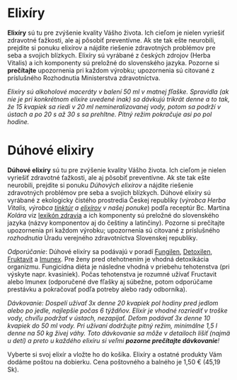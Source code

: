 Elixíry
========

**Elixíry** sú tu pre zvýšenie kvality Vášho života. Ich cieľom je nielen
vyriešiť zdravotné ťažkosti, ale aj pôsobiť preventívne. Ak ste tak ešte
neurobili, prejdite si ponuku elixírov a nájdite riešenie zdravotných problémov
pre seba a svojich blízkych. Elixíry sú vyrábané z českých zdrojov (Herba
Vitalis) a ich komponenty sú preložné do slovenského jazyka. Pozorne si
**prečítajte** upozornenia pri každom výrobku; upozornenia sú citované z
príslušného Rozhodnutia Ministerstva zdravotníctva.

*Elixíry sú alkoholové maceráty v balení 50 ml v matnej fľaške. Spravidla (ak
nie je pri konkrétnom elixíre uvedené inak) sa dávkujú trikrát denne a to tak,
že 15 kvapiek sa riedi v 20 ml nemineralizovanej vody, potom sa podrží v ústach
a po 20 s až 30 s sa prehltne. Pitný režim pokračuje asi po pol hodine.*

Dúhové elixiry
==============

**Dúhové elixíry** sú tu pre zvýšenie kvality Vášho života. Ich cieľom je nielen
vyriešiť zdravotné ťažkosti, ale aj pôsobiť preventívne. Ak ste tak ešte
neurobili, prejdite si ponuku *Dúhových elixírov* a nájdite riešenie zdravotných
problémov pre seba a svojich blízkych. Dúhové elixíry sú vyrábané z ekologicky
čistého prostredia Českej republiky (*výrobca Herba Vitalis, výrobca
[tinktúr](/sip/tinktury) a
[elixírov](/sip/elixiry) v našej ponuke*) podľa receptúr Bc.
Martina *Kolára* viz [lexikón zdravia](/sip/knihy/lexikon-zdravia)
a ich komponenty sú preložné do slovenského jazyka (názvy
komponentov aj do češtiny a latinčiny). Pozorne si prečítajte upozornenia pri
každom výrobku; upozornenia sú citované z príslušného *rozhodnutia* Úradu
verejného zdravotníctva Slovenskej republiky.

*Odporúčanie*: Dúhové elixíry sa podávajú v poradí
[Fungilen](duhovy-fungilen),
[Detoxilen](duhovy-detoxilen),
[Fruktavit](duhovy-fructavit) a
[Imunex](duhovy-imunex). Pre ženy pred otehotnením je vhodná
detoxikácia organizmu. Fungicídna diéta je následne vhodná v priebehu
tehotenstva (pri výskyte napr. kvasiniek). Počas tehotenstva je rozumné užívať
Fructavit alebo Imunex (odporučené dve fľašky aj súbežne, potom odporúčame
prestávku a pokračovať podľa potreby alebo rady odborníka).

*Dávkovanie: Dospelí užívať 3x denne 20 kvapiek pol hodiny pred jedlom alebo po
jedle, najlepšie počas 6 týždňov. Elixír je vhodné rozriediť v troške vody,
chvíľu podržať v ústach, nezapíjať. Deťom podávať 3x denne 10 kvapiek do 50 ml
vody. Pri užívaní dodržujte pitný režim, minimálne 1,5 l denne na 50 kg živej
váhy.* *Toto dávkovanie sa môže v detailoch líšiť (najmä u detí) a preto u
každého elixíru si veľmi **pozorne prečítajte dávkovanie**!*

Vyberte si svoj elixír a vložte ho do košíka. Elixíry a ostatné produkty Vám
dodáme poštou na dobierku. Cena poštovného a balného je 1,50 € (45,19 Sk).

